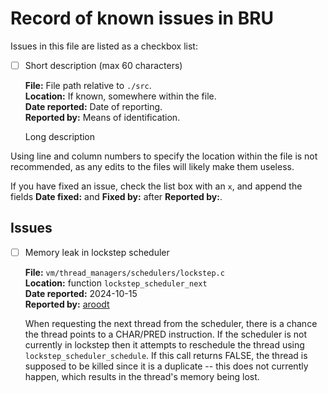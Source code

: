# Record of known issues in BRU

Issues in this file are listed as a checkbox list:  
- [ ] Short description (max 60 characters)

    **File:** File path relative to `./src`.  
    **Location:** If known, somewhere within the file.  
    **Date reported:** Date of reporting.  
    **Reported by:** Means of identification.

    Long description

Using line and column numbers to specify the location within the file is not  
recommended, as any edits to the files will likely make them useless.

If you have fixed an issue, check the list box with an `x`, and append the
fields **Date fixed:** and **Fixed by:** after **Reported by:**.

## Issues

- [ ] Memory leak in lockstep scheduler

    **File:** `vm/thread_managers/schedulers/lockstep.c`  
    **Location:** function `lockstep_scheduler_next`  
    **Date reported:** 2024-10-15  
    **Reported by:** [aroodt][aroodt]

    When requesting the next thread from the scheduler, there is a chance the thread
    points to a CHAR/PRED instruction. If the scheduler is not currently in lockstep
    then it attempts to reschedule the thread using `lockstep_scheduler_schedule`.
    If this call returns FALSE, the thread is supposed to be killed since it is a
    duplicate -- this does not currently happen, which results in the thread's
    memory being lost.

<!-- NOTE: links to profile webpages associated with your slug/identifier -->
[aroodt]: https://www.github.com/aroodt
